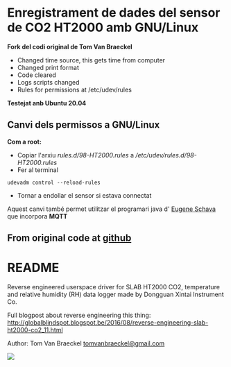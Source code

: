 # Enregistrament de dades del sensor de CO2 HT2000 amb GNU/Linux
**Fork del codi original de Tom Van Braeckel**
* Changed time source, this gets time from computer
* Changed print format
* Code cleared
* Logs scripts changed
* Rules for permissions at /etc/udev/rules

**Testejat anb Ubuntu 20.04**

## Canvi dels permissos a GNU/Linux
 **Com a root:**
* Copiar l'arxiu *rules.d/98-HT2000.rules* a */etc/udev/rules.d/98-HT2000.rules*
* Fer al terminal 
```
udevadm control --reload-rules
```
* Tornar a endollar el sensor si estava connectat

Aquest canvi també permet utilitzar el programari java d' [Eugene Schava](https://github.com/eschava/HT2000-java) que incorpora **MQTT**

## From original code at [github](https://github.com/tomvanbraeckel/slab_ht2000) 

README
======

Reverse engineered userspace driver for SLAB HT2000 CO2, temperature and
relative humidity (RH) data logger made by Dongguan Xintai Instrument Co.

Full blogpost about reverse engineering this thing: http://globalblindspot.blogspot.be/2016/08/reverse-engineering-slab-ht2000-co2_11.html

Author: Tom Van Braeckel <tomvanbraeckel@gmail.com>

![](Portable-Digital-CO2-Meter-CO2-Monitor-Detector.jpg)

